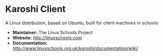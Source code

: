 # Karoshi Client

A Linux distribution, based on Ubuntu, built for client machines in schools

- **Maintainer:** The Linux Schools Project
- **Website:** http://linuxschools.com
- **Documentation:** http://www.linuxschools.org.uk/karoshi/documentation/wiki/


